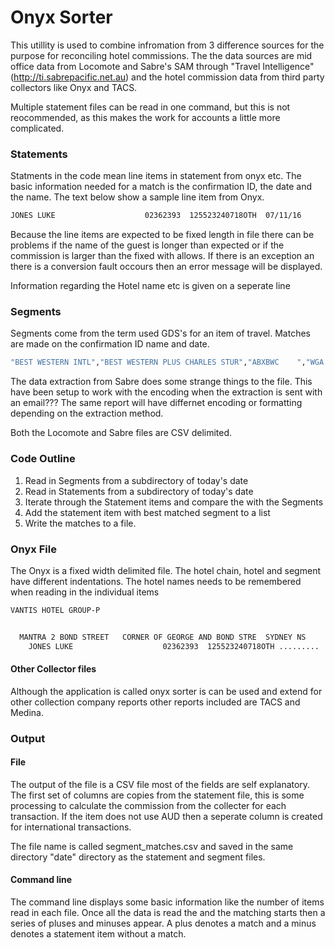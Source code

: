 # Onyx Sorter
This utillity is used to combine infromation from 3 difference sources for the purpose for reconciling hotel commissions. The the data sources are mid office data from Locomote and Sabre's SAM through "Travel Intelligence" (http://ti.sabrepacific.net.au) and the hotel commission data from third party collectors like Onyx and TACS. 

Multiple statement files can be read in one command, but this is not reocommended, as this makes the work for accounts a little more complicated.

### Statements
Statments in the code mean line items in statement from onyx etc. The basic information needed for a match is the confirmation ID, the date and the name. The text below show a sample line item from Onyx.

```sh
JONES LUKE                    02362393  125523240718OTH  07/11/16      1   COMM           $   228.18 $    22.82 $   0.00 $   2.28  F     $    25.10   AUD  $        25.10
```

Because the line items are expected to be fixed length in file there can be problems if the name of the guest is longer than expected or if the commission is larger than the fixed with allows. If there is an exception an there is a conversion fault occours then an error message will be displayed.

Information regarding the Hotel name etc is given on a seperate line 

### Segments
Segments come from the term used GDS's for an item of travel. Matches are made on the confirmation ID name and date.

```sh 
"BEST WESTERN INTL","BEST WESTERN PLUS CHARLES STUR","ABXBWC    ","WGA BEST WESTERN PLUS CHARLES STUR                ","178589","ACME","Jane Consultant" ,"22/01/2016","02/03/2016","","AUD","918437","Active","GUEST/CHRISTINE MS","","Domestic",,"$139.50","$558.00","$55.80","$558.00","10","$55.80","$0.00","0"
```

The data extraction from Sabre does some strange things to the file. This have been setup to work with the encoding when the extraction is sent with an email??? The same report will have differnet encoding or formatting depending on the extraction method. 

Both the Locomote and Sabre files are CSV delimited.


### Code Outline

1. Read in Segments from a subdirectory of today's date
2. Read in Statements from a subdirectory of today's date
3. Iterate through the Statement items and compare the with the Segments
4. Add the statement item with best matched segment to a list
5. Write the matches to a file.

### Onyx File

The Onyx is a fixed width delimited file. The hotel chain, hotel and segment have different indentations. The hotel names needs to be remembered when reading in the individual items 
```sh 
VANTIS HOTEL GROUP-P


  MANTRA 2 BOND STREET   CORNER OF GEORGE AND BOND STRE  SYDNEY NS
    JONES LUKE                    02362393  125523240718OTH .........
```

#### Other Collector files
Although the application is called onyx sorter is can be used and extend for other collection company reports other reports included are TACS and Medina. 

### Output
#### File
The output of the file is a CSV file most of the fields are self explanatory. The first set of columns are copies from the statement file, this is some processing to calculate the commission from the collecter for each transaction. If the item does not use AUD then a seperate column is created for international transactions. 

The file name is called segment_matches<time stamp>.csv and saved in the same directory "date" directory as the statement and segment files.


#### Command line
The command line displays some basic information like the number of items read in each file. Once all the data is read the and the matching starts then a series of pluses and minuses appear. A plus denotes a match and a minus denotes a statement item without a match. 